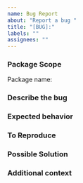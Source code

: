 ```yaml
---
name: Bug Report
about: "Report a bug "
title: "[BUG]:"
labels: ""
assignees: ""
---
```


### **Package Scope**

<!-- Is this issue related to a specific package? -->

Package name:

### **Describe the bug**

<!-- A clear and concise description of what the bug is. -->

### **Expected behavior**

<!-- A clear and concise description of what you expected to happen. -->

### **To Reproduce**

<!--
  Minimal reproducible code
  or describe steps to reproduce.
  Optional, but recommended.
-->

### **Possible Solution**

<!-- If you have suggestions on a fix for the bug  -->

### **Additional context**

<!-- Add any other context about the problem here. -->
